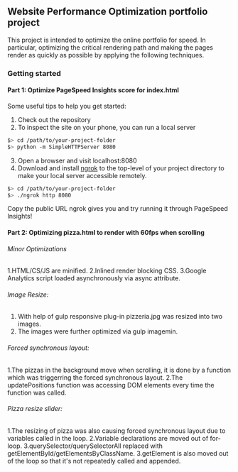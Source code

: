 ## Website Performance Optimization portfolio project

This project is intended to optimize the online portfolio for speed. In particular, optimizing the critical rendering path and making the pages render as quickly as possible by applying the following techniques.


### Getting started

#### Part 1: Optimize PageSpeed Insights score for index.html

Some useful tips to help you get started:

1. Check out the repository
2. To inspect the site on your phone, you can run a local server

  ```bash
  $> cd /path/to/your-project-folder
  $> python -m SimpleHTTPServer 8080
  ```

3. Open a browser and visit localhost:8080
4. Download and install [ngrok](https://ngrok.com/) to the top-level of your project directory to make your local server accessible remotely.

  ``` bash
  $> cd /path/to/your-project-folder
  $> ./ngrok http 8080
  ```

Copy the public URL ngrok gives you and try running it through PageSpeed Insights!


#### Part 2: Optimizing pizza.html to render with 60fps when scrolling

###### Minor Optimizations

1.HTML/CS/JS are minified.
2.Inlined render blocking CSS.
3.Google Analytics script loaded asynchronously via async attribute.

###### Image Resize:

1. With help of gulp responsive plug-in pizzeria.jpg was resized into two images.
2. The images were further optimized via gulp imagemin.

###### Forced synchronous layout:

1.The pizzas in the background move when scrolling, it is done by a function which was triggerring the forced synchronous layout.
2.The updatePositions function was accessing DOM elements every time the function was called.

###### Pizza resize slider:

1.The resizing of pizza was also causing forced synchronous layout due to variables called in the loop.
2.Variable declarations are moved out of for-loop.
3.querySelector/querySelectorAll replaced with getElementById/getElementsByClassName.
3.getElement is also moved out of the loop so that it's not repeatedly called and appended.

